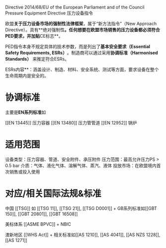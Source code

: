 Directive 2014/68/EU of the European Parliament and of the Council
Pressure Equipment Directive
压力设备指令

欧盟​**​关于压力设备市场的强制性法律框架​**​，属于“新方法指令”（New Approach Directive）。​具有**​绝对强制性​**​。任何想要在欧盟市场销售的压力设备都必须符合PED要求，并加贴​**​CE标志​**​。

PED指令本身不规定具体的技术参数，而是列出了​**​基本安全要求（Essential Safety Requirements, ESRs）​**​。制造商可以通过采用​**​协调标准（Harmonised Standards）​**​ 来推定符合ESRs。

ESRs内容​**​：涵盖设计、制造、材料、安全系统、测试等方面，要求设备在整个生命周期内是安全的。

# 协调标准​

主要是​**​EN系列标准​**​如

[[EN 13445]] 压力容器
[[EN 13480]] 压力管管道
[[EN 12952]] 锅炉

# 适用范围

设备类型​​：压力容器、管道、安全附件、承压附件
压力范围​​：最高允许压力PS > 0.5 bar
介质​​：气体、液化气体、溶解气体、蒸汽、液体
投放市场​​：在欧盟境内首次销售或投入使用


# 对应/相关国际法规&标准

中国
[[TSG]] 如 [[TSG 11]], [[TSG 21]], [[TSG D0001]]
+
GB系列标准如[[GBT 150]], [[GBT 20801]], [[GBT 16508]]

美标体系
[[ASME BPVC]] + NBIC

澳新地区
[[WHS Act]] + 相关标准如[[AS 1210]], [[AS 4041]], [[AS NZS 1228]], [[AS 1271]]
